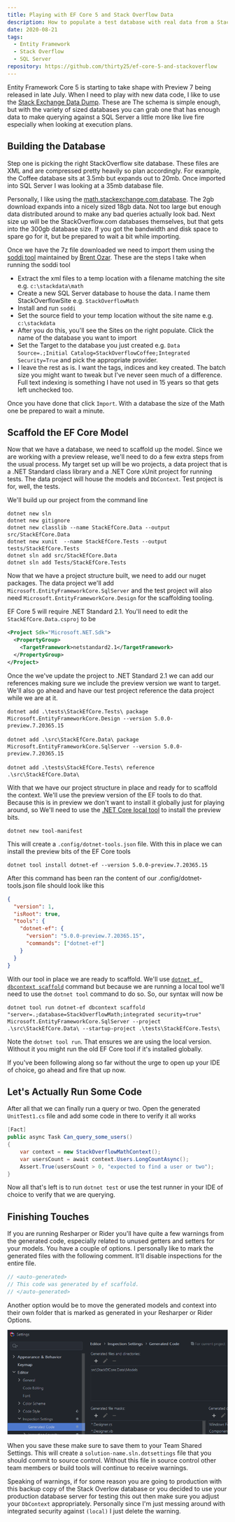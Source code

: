 ```yaml
---
title: Playing with EF Core 5 and Stack Overflow Data
description: How to populate a test database with real data from a Stack Overflow site, and generate a DbContext to query it.
date: 2020-08-21
tags:
  - Entity Framework
  - Stack Overflow
  - SQL Server
repository: https://github.com/thirty25/ef-core-5-and-stackoverflow
---
```


Entity Framework Core 5 is starting to take shape with Preview 7 being released in late July. When I need to play with
new data code, I like to use the [Stack Exchange Data Dump](https://archive.org/details/stackexchange). These are The
schema is simple enough, but with the variety of sized databases you can grab one that has enough data to make querying
against a SQL Server a little more like live fire especially when looking at execution plans.

## Building the Database

Step one is picking the right StackOverflow site database. These files are XML and are compressed pretty heavily so plan
accordingly. For example, the Coffee database sits at 3.5mb but expands out to 20mb. Once imported into SQL Server I was
looking at a 35mb database file.

Personally, I like using the
[math.stackexchange.com database](https://archive.org/download/stackexchange/math.stackexchange.com.7z). The 2gb
download expands into a nicely sized 18gb data. Not too large but enough data distributed around to make any bad queries
actually look bad. Next size up will be the StackOverflow.com databases themselves, but that gets into the 300gb
database size. If you got the bandwidth and disk space to spare go for it, but be prepared to wait a bit while
importing.

Once we have the 7z file downloaded we need to import them using the
[soddi tool](https://github.com/BrentOzarULTD/soddi) maintained by [Brent Ozar](https://www.brentozar.com/). These are
the steps I take when running the soddi tool

- Extract the xml files to a temp location with a filename matching the site e.g. `c:\stackdata\math`
- Create a new SQL Server database to house the data. I name them StackOverflowSite e.g. `StackOverflowMath`
- Install and run `soddi`
- Set the source field to your temp location without the site name e.g. `c:\stackdata`
- After you do this, you'll see the Sites on the right populate. Click the name of the database you want to import
- Set the Target to the database you just created e.g.
  `Data Source=.;Initial Catalog=StackOverflowCoffee;Integrated Security=True` and pick the appropriate provider.
- I leave the rest as is. I want the tags, indices and key created. The batch size you might want to tweak but I've
  never seen much of a difference. Full text indexing is something I have not used in 15 years so that gets left
  unchecked too.

Once you have done that click `Import`. With a database the size of the Math one be prepared to wait a minute.

## Scaffold the EF Core Model

Now that we have a database, we need to scaffold up the model. Since we are working with a preview release, we'll need
to do a few extra steps from the usual process. My target set up will be wo projects, a data project that is a .NET
Standard class library and a .NET Core xUnit project for running tests. The data project will house the models and
`DbContext`. Test project is for, well, the tests.

We'll build up our project from the command line

```shell
dotnet new sln
dotnet new gitignore
dotnet new classlib --name StackEfCore.Data --output src/StackEfCore.Data
dotnet new xunit  --name StackEfCore.Tests --output tests/StackEfCore.Tests
dotnet sln add src/StackEfCore.Data
dotnet sln add Tests/StackEfCore.Tests
```

Now that we have a project structure built, we need to add our nuget packages. The data project we'll add
`Microsoft.EntityFrameworkCore.SqlServer` and the test project will also need `Microsoft.EntityFrameworkCore.Design` for
the scaffolding tooling.

EF Core 5 will require .NET Standard 2.1. You'll need to edit the `StackEfCore.Data.csproj` to be

```xml
<Project Sdk="Microsoft.NET.Sdk">
  <PropertyGroup>
    <TargetFramework>netstandard2.1</TargetFramework>
  </PropertyGroup>
</Project>
```

Once the we've update the project to .NET Standard 2.1 we can add our references making sure we include the preview
version we want to target. We'll also go ahead and have our test project reference the data project while we are at it.

```shell
dotnet add .\tests\StackEfCore.Tests\ package Microsoft.EntityFrameworkCore.Design --version 5.0.0-preview.7.20365.15

dotnet add .\src\StackEfCore.Data\ package Microsoft.EntityFrameworkCore.SqlServer --version 5.0.0-preview.7.20365.15

dotnet add .\tests\StackEfCore.Tests\ reference .\src\StackEfCore.Data\
```

With that we have our project structure in place and ready for to scaffold the context. We'll use the preview version of
the EF tools to do that. Because this is in preview we don't want to install it globally just for playing around, so
We'll need to use the [.NET Core local tool](https://docs.microsoft.com/en-us/dotnet/core/tools/local-tools-how-to-use)
to install the preview bits.

```shell
dotnet new tool-manifest
```

This will create a `.config/dotnet-tools.json` file. With this in place we can install the preview bits of the EF Core
tools

```shell
dotnet tool install dotnet-ef --version 5.0.0-preview.7.20365.15
```

After this command has been ran the content of our .config/dotnet-tools.json file should look like this

```json
{
  "version": 1,
  "isRoot": true,
  "tools": {
    "dotnet-ef": {
      "version": "5.0.0-preview.7.20365.15",
      "commands": ["dotnet-ef"]
    }
  }
}
```

With our tool in place we are ready to scaffold. We'll use
[`dotnet ef dbcontext scaffold`](https://docs.microsoft.com/en-us/ef/core/miscellaneous/cli/dotnet#dotnet-ef-dbcontext-scaffold)
command but because we are running a local tool we'll need to use the `dotnet tool` command to do so. So, our syntax
will now be

```shell
dotnet tool run dotnet-ef dbcontext scaffold "server=.;database=StackOverflowMath;integrated security=true" Microsoft.EntityFrameworkCore.SqlServer --project .\src\StackEfCore.Data\ --startup-project .\tests\StackEfCore.Tests\
```

Note the `dotnet tool run`. That ensures we are using the local version. Without it you might run the old EF Core tool
if it's installed globally.

If you've been following along so far without the urge to open up your IDE of choice, go ahead and fire that up now.

## Let's Actually Run Some Code

After all that we can finally run a query or two. Open the generated `UnitTest1.cs` file and add some code in there to
verify it all works

```c#
[Fact]
public async Task Can_query_some_users()
{
    var context = new StackOverflowMathContext();
    var usersCount = await context.Users.LongCountAsync();
    Assert.True(usersCount > 0, "expected to find a user or two");
}
```

Now all that's left is to run `dotnet test` or use the test runner in your IDE of choice to verify that we are querying.

## Finishing Touches

If you are running Resharper or Rider you'll have quite a few warnings from the generated code, especially related to
unused getters and setters for your models. You have a couple of options. I personally like to mark the generated files
with the following comment. It'll disable inspections for the entire file.

```c#
// <auto-generated>
// This code was generated by ef scaffold.
// </auto-generated>
```

Another option would be to move the generated models and context into their own folder that is marked as generated in
your Resharper or Rider Options.

![Rider Settings Page](/Content/Blog/media/generated-files-settings.png)

When you save these make sure to save them to your Team Shared Settings. This will create a
`solution-name.sln.dotsettings` file that you should commit to source control. Without this file in source control other
team members or build tools will continue to receive warnings.

Speaking of warnings, if for some reason you are going to production with this backup copy of the Stack Overlow database
or you decided to use your production database server for testing this out then make sure you adjust your `DbContext`
appropriately. Personally since I'm just messing around with integrated security against `(local)` I just delete the
warning.
